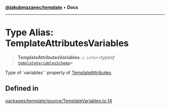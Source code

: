 [**@jakubmazanec/template**](../README.md) • **Docs**

---

# Type Alias: TemplateAttributesVariables

> **TemplateAttributesVariables**: `z.infer`\<_typeof_
> [`templateVariablesSchema`](../variables/templateVariablesSchema.md)\>

Type of `variables`` property of [TemplateAttributes](TemplateAttributes.md).

## Defined in

[packages/template/source/TemplateVariables.ts:14](https://github.com/jakubmazanec/tools/blob/2afd81e4680434017b6f838733fd5ccd928cec42/packages/template/source/TemplateVariables.ts#L14)

